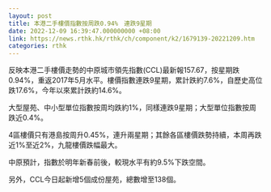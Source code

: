 ```yaml
---
layout: post
title: 本港二手樓價指數按周跌0.94%　連跌9星期
date: 2022-12-09 16:39:47.000000000 +08:00
link: https://news.rthk.hk/rthk/ch/component/k2/1679139-20221209.htm
categories: rthk
---
```


反映本港二手樓價走勢的中原城市領先指數(CCL)最新報157.67，按星期跌0.94%，重返2017年5月水平。樓價指數連跌9星期，累計跌約7.6%，自歷史高位跌17.6%，今年以來累計跌約14.6%。

大型屋苑、中小型單位指數按周均跌約1%，同樣連跌9星期；大型單位指數按周跌近0.4%。

4區樓價只有港島按周升0.45%，連升兩星期；其餘各區樓價跌勢持續，本周再跌近1%至近2%，九龍樓價跌幅最大。

中原預計，指數於明年新春前後，較現水平有約9.5%下跌空間。

另外，CCL今日起新增5個成份屋苑，總數增至138個。
